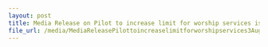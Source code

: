 ```yaml
---
layout: post
title: Media Release on Pilot to increase limit for worship services issued on 3Aug
file_url: /media/MediaReleasePilottoincreaselimitforworshipservices3Aug.pdf
---
```

